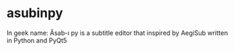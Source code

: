 # asubinpy
In geek name: Âsab-ı py is a subtitle editor that inspired by AegiSub written in Python and PyQt5
